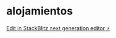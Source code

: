 # alojamientos

[Edit in StackBlitz next generation editor ⚡️](https://stackblitz.com/~/github.com/JuanIEsquercia/alojamientos)